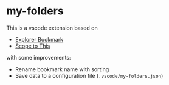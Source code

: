 # my-folders

This is a vscode extension based on

- [Explorer Bookmark](https://github.com/UrosVuj/Explorer-Bookmark)
- [Scope to This](https://github.com/rhalaly/scope-to-this-vscode)

with some improvements:

- Rename bookmark name with sorting
- Save data to a configuration file (`.vscode/my-folders.json`)
